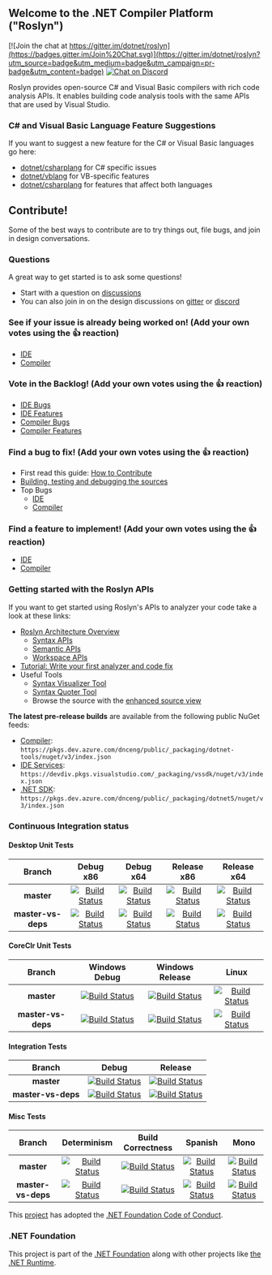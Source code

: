 ## Welcome to the .NET Compiler Platform ("Roslyn")

[![Join the chat at https://gitter.im/dotnet/roslyn](https://badges.gitter.im/Join%20Chat.svg)](https://gitter.im/dotnet/roslyn?utm_source=badge&utm_medium=badge&utm_campaign=pr-badge&utm_content=badge) [![Chat on Discord](https://discordapp.com/api/guilds/143867839282020352/widget.png)](http://aka.ms/discord-csharp-roslyn)

Roslyn provides open-source C# and Visual Basic compilers with rich code analysis APIs.  It enables building code analysis tools with the same APIs that are used by Visual Studio.

### C# and Visual Basic Language Feature Suggestions

If you want to suggest a new feature for the C# or Visual Basic languages go here:
- [dotnet/csharplang](https://github.com/dotnet/csharplang) for C# specific issues
- [dotnet/vblang](https://github.com/dotnet/vblang) for VB-specific features
- [dotnet/csharplang](https://github.com/dotnet/csharplang) for features that affect both languages

## Contribute!

Some of the best ways to contribute are to try things out, file bugs, and join in design conversations. 

### Questions

A great way to get started is to ask some questions!
- Start with a question on [discussions](https://github.com/dotnet/roslyn/discussions)
- You can also join in on the design discussions on [gitter](https://gitter.im/dotnet/roslyn) or [discord](http://aka.ms/discord-csharp-roslyn)

### See if your issue is already being worked on! (Add your own votes using the 👍 reaction)
- [IDE](https://aka.ms/roslyn-ide-in-progress)
- [Compiler](https://aka.ms/roslyn-compiler-in-progress)

### Vote in the Backlog! (Add your own votes using the 👍 reaction)
- [IDE Bugs](https://aka.ms/roslyn-ide-bug-backlog)
- [IDE Features](https://aka.ms/roslyn-ide-feature-backlog)
- [Compiler Bugs](https://aka.ms/roslyn-compiler-bug-backlog)
- [Compiler Features](https://aka.ms/roslyn-compiler-features-backlog)

### Find a bug to fix! (Add your own votes using the 👍 reaction)
- First read this guide: [How to Contribute](docs/wiki/Contributing-Code.md)
- [Building, testing and debugging the sources](docs/wiki/Building-Testing-and-Debugging.md)
- Top Bugs 
  - [IDE](https://aka.ms/roslyn-ide-bugs-help-wanted)
  - [Compiler](https://aka.ms/roslyn-compiler-bugs-help-wanted)

### Find a feature to implement! (Add your own votes using the 👍 reaction)
- [IDE](https://aka.ms/roslyn-ide-feature-help-wanted)
- [Compiler](https://aka.ms/roslyn-compiler-feature-help-wanted)


### Getting started with the Roslyn APIs

If you want to get started using Roslyn's APIs to analyzer your code take a look at these links:
- [Roslyn Architecture Overview](https://docs.microsoft.com/dotnet/csharp/roslyn-sdk/compiler-api-model) 
  - [Syntax APIs](https://docs.microsoft.com/dotnet/csharp/roslyn-sdk/work-with-syntax)
  - [Semantic APIs](https://docs.microsoft.com/dotnet/csharp/roslyn-sdk/work-with-semantics)
  - [Workspace APIs](https://docs.microsoft.com/dotnet/csharp/roslyn-sdk/work-with-workspace)
- [Tutorial: Write your first analyzer and code fix](https://docs.microsoft.com/dotnet/csharp/roslyn-sdk/tutorials/how-to-write-csharp-analyzer-code-fix)
- Useful Tools
  - [Syntax Visualizer Tool](https://docs.microsoft.com/dotnet/csharp/roslyn-sdk/syntax-visualizer)
  - [Syntax Quoter Tool](http://roslynquoter.azurewebsites.net)
  - Browse the source with the [enhanced source view](http://sourceroslyn.io/)

**The latest pre-release builds** are available from the following public NuGet feeds: 
- [Compiler](https://dev.azure.com/dnceng/public/_packaging?_a=feed&feed=dotnet-tools): `https://pkgs.dev.azure.com/dnceng/public/_packaging/dotnet-tools/nuget/v3/index.json`
- [IDE Services](https://devdiv.visualstudio.com/DevDiv/_packaging?_a=feed&feed=vssdk): `https://devdiv.pkgs.visualstudio.com/_packaging/vssdk/nuget/v3/index.json` 
- [.NET SDK](https://dev.azure.com/dnceng/public/_packaging?_a=feed&feed=dotnet5): `https://pkgs.dev.azure.com/dnceng/public/_packaging/dotnet5/nuget/v3/index.json`

[//]: # (Begin current test results)

### Continuous Integration status

#### Desktop Unit Tests
|Branch|Debug x86|Debug x64|Release x86|Release x64|
|:--:|:--:|:--:|:--:|:--:|
**master**|[![Build Status](https://dev.azure.com/dnceng/public/_apis/build/status/dotnet/roslyn/roslyn-CI?branchname=master&jobname=Windows_Desktop_Unit_Tests&configuration=Windows_Desktop_Unit_Tests%20debug_32&label=build)](https://dev.azure.com/dnceng/public/_build/latest?definitionId=15&branchname=master&view=logs)|[![Build Status](https://dev.azure.com/dnceng/public/_apis/build/status/dotnet/roslyn/roslyn-CI?branchname=master&jobname=Windows_Desktop_Unit_Tests&configuration=Windows_Desktop_Unit_Tests%20debug_64&label=build)](https://dev.azure.com/dnceng/public/_build/latest?definitionId=15&branchname=master&view=logs)|[![Build Status](https://dev.azure.com/dnceng/public/_apis/build/status/dotnet/roslyn/roslyn-CI?branchname=master&jobname=Windows_Desktop_Unit_Tests&configuration=Windows_Desktop_Unit_Tests%20release_32&label=build)](https://dev.azure.com/dnceng/public/_build/latest?definitionId=15&branchname=master&view=logs)|[![Build Status](https://dev.azure.com/dnceng/public/_apis/build/status/dotnet/roslyn/roslyn-CI?branchname=master&jobname=Windows_Desktop_Unit_Tests&configuration=Windows_Desktop_Unit_Tests%20release_64&label=build)](https://dev.azure.com/dnceng/public/_build/latest?definitionId=15&branchname=master&view=logs)|
**master-vs-deps**|[![Build Status](https://dev.azure.com/dnceng/public/_apis/build/status/dotnet/roslyn/roslyn-CI?branchname=master-vs-deps&jobname=Windows_Desktop_Unit_Tests&configuration=Windows_Desktop_Unit_Tests%20debug_32&label=build)](https://dev.azure.com/dnceng/public/_build/latest?definitionId=15&branchname=master-vs-deps&view=logs)|[![Build Status](https://dev.azure.com/dnceng/public/_apis/build/status/dotnet/roslyn/roslyn-CI?branchname=master-vs-deps&jobname=Windows_Desktop_Unit_Tests&configuration=Windows_Desktop_Unit_Tests%20debug_64&label=build)](https://dev.azure.com/dnceng/public/_build/latest?definitionId=15&branchname=master-vs-deps&view=logs)|[![Build Status](https://dev.azure.com/dnceng/public/_apis/build/status/dotnet/roslyn/roslyn-CI?branchname=master-vs-deps&jobname=Windows_Desktop_Unit_Tests&configuration=Windows_Desktop_Unit_Tests%20release_32&label=build)](https://dev.azure.com/dnceng/public/_build/latest?definitionId=15&branchname=master-vs-deps&view=logs)|[![Build Status](https://dev.azure.com/dnceng/public/_apis/build/status/dotnet/roslyn/roslyn-CI?branchname=master-vs-deps&jobname=Windows_Desktop_Unit_Tests&configuration=Windows_Desktop_Unit_Tests%20release_64&label=build)](https://dev.azure.com/dnceng/public/_build/latest?definitionId=15&branchname=master-vs-deps&view=logs)|

#### CoreClr Unit Tests
|Branch|Windows Debug|Windows Release|Linux|
|:--:|:--:|:--:|:--:|
**master**|[![Build Status](https://dev.azure.com/dnceng/public/_apis/build/status/dotnet/roslyn/roslyn-CI?branchname=master&jobname=Windows_CoreClr_Unit_Tests&configuration=Windows_CoreClr_Unit_Tests%20debug&label=build)](https://dev.azure.com/dnceng/public/_build/latest?definitionId=15&branchname=master&view=logs)|[![Build Status](https://dev.azure.com/dnceng/public/_apis/build/status/dotnet/roslyn/roslyn-CI?branchname=master&jobname=Windows_CoreClr_Unit_Tests&configuration=Windows_CoreClr_Unit_Tests%20release&label=build)](https://dev.azure.com/dnceng/public/_build/latest?definitionId=15&branchname=master&view=logs)|[![Build Status](https://dev.azure.com/dnceng/public/_apis/build/status/dotnet/roslyn/roslyn-CI?branchname=master&jobname=Linux_Test&configuration=Linux_Test%20coreclr&label=build)](https://dev.azure.com/dnceng/public/_build/latest?definitionId=15&branchname=master&view=logs)|
**master-vs-deps**|[![Build Status](https://dev.azure.com/dnceng/public/_apis/build/status/dotnet/roslyn/roslyn-CI?branchname=master-vs-deps&jobname=Windows_CoreClr_Unit_Tests&configuration=Windows_CoreClr_Unit_Tests%20debug&label=build)](https://dev.azure.com/dnceng/public/_build/latest?definitionId=15&branchname=master-vs-deps&view=logs)|[![Build Status](https://dev.azure.com/dnceng/public/_apis/build/status/dotnet/roslyn/roslyn-CI?branchname=master-vs-deps&jobname=Windows_CoreClr_Unit_Tests&configuration=Windows_CoreClr_Unit_Tests%20release&label=build)](https://dev.azure.com/dnceng/public/_build/latest?definitionId=15&branchname=master-vs-deps&view=logs)|[![Build Status](https://dev.azure.com/dnceng/public/_apis/build/status/dotnet/roslyn/roslyn-CI?branchname=master-vs-deps&jobname=Linux_Test&configuration=Linux_Test%20coreclr&label=build)](https://dev.azure.com/dnceng/public/_build/latest?definitionId=15&branchname=master-vs-deps&view=logs)|

#### Integration Tests
|Branch|Debug|Release
|:--:|:--:|:--:|
**master**|[![Build Status](https://dev.azure.com/dnceng/public/_apis/build/status/dotnet/roslyn/roslyn-integration-CI?branchname=master&jobname=VS_Integration&configuration=VS_Integration%20debug_async&label=build)](https://dev.azure.com/dnceng/public/_build/latest?definitionId=245&branchname=master&view=logs)|[![Build Status](https://dev.azure.com/dnceng/public/_apis/build/status/dotnet/roslyn/roslyn-integration-CI?branchname=master&jobname=VS_Integration&configuration=VS_Integration%20release_async&label=build)](https://dev.azure.com/dnceng/public/_build/latest?definitionId=245&branchname=master&view=logs)|
**master-vs-deps**|[![Build Status](https://dev.azure.com/dnceng/public/_apis/build/status/dotnet/roslyn/roslyn-integration-CI?branchname=master-vs-deps&jobname=VS_Integration&configuration=VS_Integration%20debug_async&label=build)](https://dev.azure.com/dnceng/public/_build/latest?definitionId=245&branchname=master-vs-deps&view=logs)|[![Build Status](https://dev.azure.com/dnceng/public/_apis/build/status/dotnet/roslyn/roslyn-integration-CI?branchname=master-vs-deps&jobname=VS_Integration&configuration=VS_Integration%20release_async&label=build)](https://dev.azure.com/dnceng/public/_build/latest?definitionId=245&branchname=master-vs-deps&view=logs)|

#### Misc Tests
|Branch|Determinism|Build Correctness|Spanish|Mono|
|:--:|:--:|:--:|:--:|:--:|
**master**|[![Build Status](https://dev.azure.com/dnceng/public/_apis/build/status/dotnet/roslyn/roslyn-CI?branchname=master&jobname=Windows_Determinism_Test&configuration=Windows_Determinism_Test&label=build)](https://dev.azure.com/dnceng/public/_build/latest?definitionId=15&branchname=master&view=logs)|[![Build Status](https://dev.azure.com/dnceng/public/_apis/build/status/dotnet/roslyn/roslyn-CI?branchname=master&jobname=Windows_Correctness_Test&configuration=Windows_Correctness_Test&label=build)](https://dev.azure.com/dnceng/public/_build/latest?definitionId=15&branchname=master&view=logs)|[![Build Status](https://dev.azure.com/dnceng/public/_apis/build/status/dotnet/roslyn/roslyn-CI?branchname=master&jobname=Windows_Desktop_Spanish_Unit_Tests&configuration=Windows_Desktop_Spanish_Unit_Tests&label=build)](https://dev.azure.com/dnceng/public/_build/latest?definitionId=15&branchname=master&view=logs)|[![Build Status](https://dev.azure.com/dnceng/public/_apis/build/status/dotnet/roslyn/roslyn-CI?branchname=master&jobname=Linux_Test&configuration=Linux_Test%20mono&label=build)](https://dev.azure.com/dnceng/public/_build/latest?definitionId=15&branchname=master&view=logs)|
**master-vs-deps**|[![Build Status](https://dev.azure.com/dnceng/public/_apis/build/status/dotnet/roslyn/roslyn-CI?branchname=master-vs-deps&jobname=Windows_Determinism_Test&configuration=Windows_Determinism_Test&label=build)](https://dev.azure.com/dnceng/public/_build/latest?definitionId=15&branchname=master-vs-deps&view=logs)|[![Build Status](https://dev.azure.com/dnceng/public/_apis/build/status/dotnet/roslyn/roslyn-CI?branchname=master-vs-deps&jobname=Windows_Correctness_Test&configuration=Windows_Correctness_Test&label=build)](https://dev.azure.com/dnceng/public/_build/latest?definitionId=15&branchname=master-vs-deps&view=logs)|[![Build Status](https://dev.azure.com/dnceng/public/_apis/build/status/dotnet/roslyn/roslyn-CI?branchname=master-vs-deps&jobname=Windows_Desktop_Spanish_Unit_Tests&configuration=Windows_Desktop_Spanish_Unit_Tests&label=build)](https://dev.azure.com/dnceng/public/_build/latest?definitionId=15&branchname=master-vs-deps&view=logs)|[![Build Status](https://dev.azure.com/dnceng/public/_apis/build/status/dotnet/roslyn/roslyn-CI?branchname=master-vs-deps&jobname=Linux_Test&configuration=Linux_Test%20mono&label=build)](https://dev.azure.com/dnceng/public/_build/latest?definitionId=15&branchname=master-vs-deps&view=logs)|

[//]: # (End current test results)

This [project](CODE-OF-CONDUCT.md) has adopted the [.NET Foundation Code of Conduct](https://dotnetfoundation.org/code-of-conduct).

### .NET Foundation

This project is part of the [.NET Foundation](http://www.dotnetfoundation.org/projects) along with other
projects like [the .NET Runtime](https://github.com/dotnet/runtime/).
